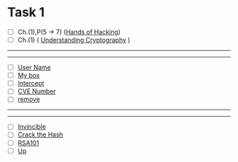 # Task 1

- [ ]  Ch.(1),P(5 → 7) ([Hands of Hacking](https://www.amazon.com/Hands-Hacking-Matthew-Hickey/dp/1119561450))
- [ ]  Ch.(1) ( [Understanding Cryptography](https://www.amazon.com/Understanding-Cryptography-Textbook-Students-Practitioners/dp/3642446493) )

---

---

- [ ]  [User Name](https://cybertalents.com/challenges/general-information/user-name)
- [ ]  [My box](https://cybertalents.com/challenges/general-information/my-box)
- [ ]  [Intercept](https://cybertalents.com/challenges/general-information/intercept)
- [ ]  [CVE Number](https://cybertalents.com/challenges/general-information/cve-number)
- [ ]  [remove](https://cybertalents.com/challenges/general-information/remove)

---

---

- [ ]  [Invincible](https://cybertalents.com/challenges/osci/invincible)
- [ ]  [Crack the Hash](https://cybertalents.com/challenges/cryptography/crack-the-hash)
- [ ]  [RSA101](https://cybertalents.com/challenges/cryptography/rsa101)
- [ ]  [Up](https://cybertalents.com/challenges/cryptography/up)